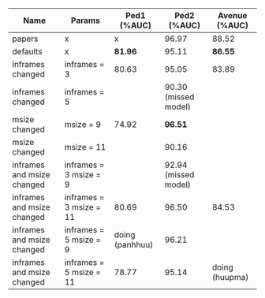 | Name                       | Params                  | Ped1 (%AUC)     | Ped2 (%AUC)          | Avenue (%AUC)  |
| -------------------------- | ----------------------- | --------------- | -------------------- | -------------- |
| papers                     | x                       | x               | 96.97                | 88.52          |
| defaults                   | x                       | <b>81.96        | 95.11                | <b>86.55       |
| inframes changed           | inframes = 3            | 80.63           | 95.05                | 83.89          |
| inframes changed           | inframes = 5            |                 | 90.30 (missed model) |                |
| msize changed              | msize = 9               | 74.92           | <b>96.51             |                |
| msize changed              | msize = 11              |                 | 90.16                |                |
| inframes and msize changed | inframes = 3 msize = 9  |                 | 92.94 (missed model) |                |
| inframes and msize changed | inframes = 3 msize = 11 | 80.69           | 96.50                | 84.53          |
| inframes and msize changed | inframes = 5 msize = 9  | doing (panhhuu) | 96.21                |                |
| inframes and msize changed | inframes = 5 msize = 11 | 78.77           | 95.14                | doing (huupma) |
